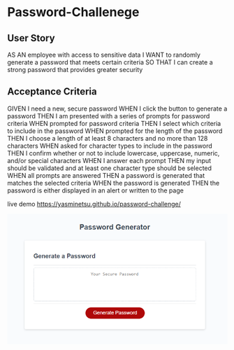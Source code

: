 # Password-Challenege

## User Story
AS AN employee with access to sensitive data
I WANT to randomly generate a password that meets certain criteria
SO THAT I can create a strong password that provides greater security

## Acceptance Criteria

GIVEN I need a new, secure password
WHEN I click the button to generate a password
THEN I am presented with a series of prompts for password criteria
WHEN prompted for password criteria
THEN I select which criteria to include in the password
WHEN prompted for the length of the password
THEN I choose a length of at least 8 characters and no more than 128 characters
WHEN asked for character types to include in the password
THEN I confirm whether or not to include lowercase, uppercase, numeric, and/or special characters
WHEN I answer each prompt
THEN my input should be validated and at least one character type should be selected
WHEN all prompts are answered
THEN a password is generated that matches the selected criteria
WHEN the password is generated
THEN the password is either displayed in an alert or written to the page

live demo https://yasminetsu.github.io/password-challenge/

![screenshot](/Assets/images/passgenerator.png)
